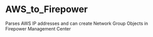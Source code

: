 # AWS_to_Firepower
Parses AWS IP addresses and can create Network Group Objects in Firepower Management Center
